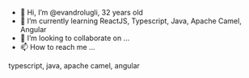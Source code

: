 - 👋 Hi, I’m @evandrolugli, 32 years old
- 🌱 I’m currently learning ReactJS, Typescript, Java, Apache Camel, Angular
- 💞️ I’m looking to collaborate on ...
- 📫 How to reach me ...

<!---
evandrolugli/evandrolugli is a ✨ special ✨ repository because its `README.md` (this file) appears on your GitHub profile.
--->typescript, java, apache camel, angular
